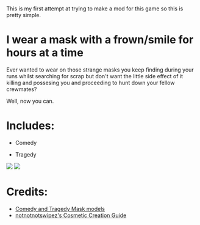 #

This is my first attempt at trying to make a mod for this game so this is pretty simple.


# I wear a mask with a frown/smile for hours at a time

Ever wanted to wear on those strange masks you keep finding during your runs whilst searching for scrap but don't want the little side effect of it killing and possesing you and proceeding to hunt down your fellow crewmates?

Well, now you can.

# Includes:

- Comedy

- Tragedy

![](https://cdn.discordapp.com/attachments/1193772508864847922/1193773476759208006/20240107225802_2.png?ex=65adef30&is=659b7a30&hm=616bfb0cb372c19f943da55a7876396ecb74a9701465f5464c2545ee5ffc162d&)
![](https://cdn.discordapp.com/attachments/1193772508864847922/1193773462964142130/20240107225802_1.png?ex=65adef2c&is=659b7a2c&hm=63a4c052db3c3aabaef47bf66a8d3e66fbb99c0e452830ee50459985820faa46&)




# Credits:

- [Comedy and Tragedy Mask models](https://makerworld.com/en/models/115123#profileId-123770[Cosmetic)
- [notnotnotswipez's Cosmetic Creation Guide](https://github.com/notnotnotswipez/MoreCompany/wiki/Cosmetic-Creation)
